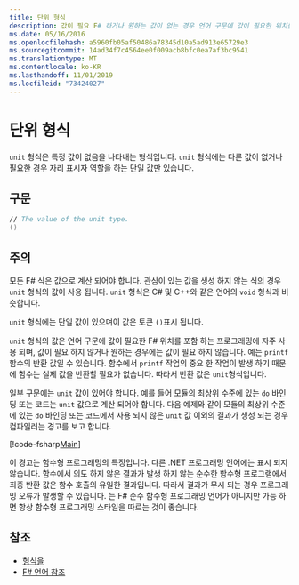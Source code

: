 ```yaml
---
title: 단위 형식
description: 값이 필요 F# 하거나 원하는 값이 없는 경우 언어 구문에 값이 필요한 위치를 저장 하는 데 ' unit ' 형식이 자주 사용 되는 방법을 알아봅니다.
ms.date: 05/16/2016
ms.openlocfilehash: a5960fb05af50486a78345d10a5ad913e65729e3
ms.sourcegitcommit: 14ad34f7c4564ee0f009acb8bfc0ea7af3bc9541
ms.translationtype: MT
ms.contentlocale: ko-KR
ms.lasthandoff: 11/01/2019
ms.locfileid: "73424027"
---
```

# <a name="unit-type"></a>단위 형식

`unit` 형식은 특정 값이 없음을 나타내는 형식입니다. `unit` 형식에는 다른 값이 없거나 필요한 경우 자리 표시자 역할을 하는 단일 값만 있습니다.

## <a name="syntax"></a>구문

```fsharp
// The value of the unit type.
()
```

## <a name="remarks"></a>주의

모든 F# 식은 값으로 계산 되어야 합니다. 관심이 있는 값을 생성 하지 않는 식의 경우 `unit` 형식의 값이 사용 됩니다. `unit` 형식은 C# 및 C++와 같은 언어의 `void` 형식과 비슷합니다.

`unit` 형식에는 단일 값이 있으며이 값은 토큰 `()`표시 됩니다.

`unit` 형식의 값은 언어 구문에 값이 필요한 F# 위치를 포함 하는 프로그래밍에 자주 사용 되며, 값이 필요 하지 않거나 원하는 경우에는 값이 필요 하지 않습니다. 예는 `printf` 함수의 반환 값일 수 있습니다. 함수에서 `printf` 작업의 중요 한 작업이 발생 하기 때문에 함수는 실제 값을 반환할 필요가 없습니다. 따라서 반환 값은 `unit`형식입니다.

일부 구문에는 `unit` 값이 있어야 합니다. 예를 들어 모듈의 최상위 수준에 있는 `do` 바인딩 또는 코드는 `unit` 값으로 계산 되어야 합니다. 다음 예제와 같이 모듈의 최상위 수준에 있는 `do` 바인딩 또는 코드에서 사용 되지 않은 `unit` 값 이외의 결과가 생성 되는 경우 컴파일러는 경고를 보고 합니다.

[!code-fsharp[Main](~/samples/snippets/fsharp/lang-ref-1/snippet901.fs)]

이 경고는 함수형 프로그래밍의 특징입니다. 다른 .NET 프로그래밍 언어에는 표시 되지 않습니다. 함수에서 의도 하지 않은 결과가 발생 하지 않는 순수한 함수형 프로그램에서 최종 반환 값은 함수 호출의 유일한 결과입니다. 따라서 결과가 무시 되는 경우 프로그래밍 오류가 발생할 수 있습니다. 는 F# 순수 함수형 프로그래밍 언어가 아니지만 가능 하면 항상 함수형 프로그래밍 스타일을 따르는 것이 좋습니다.

## <a name="see-also"></a>참조

- [형식을](basic-types.md)
- [F# 언어 참조](index.md)
